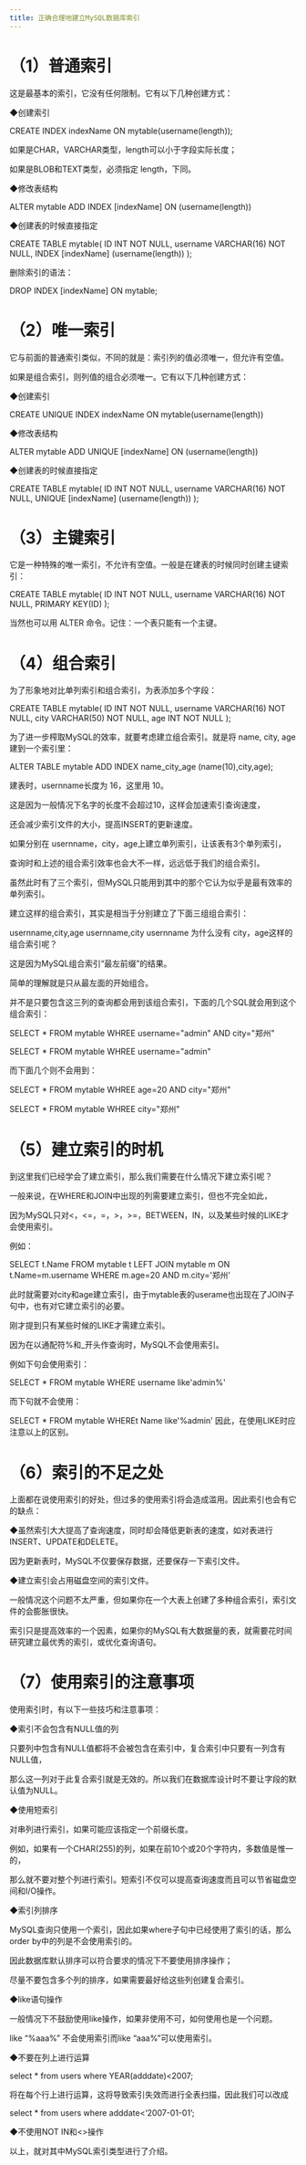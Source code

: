 ```yaml
---
title: 正确合理地建立MySQL数据库索引
---
```

# **（1）普通索引**

这是最基本的索引，它没有任何限制。它有以下几种创建方式：

◆创建索引

CREATE INDEX indexName ON mytable(username(length));

如果是CHAR，VARCHAR类型，length可以小于字段实际长度；

如果是BLOB和TEXT类型，必须指定 length，下同。

◆修改表结构

ALTER mytable ADD INDEX [indexName] ON (username(length))

◆创建表的时候直接指定

CREATE TABLE mytable(   ID INT NOT NULL,    username VARCHAR(16) NOT NULL,   INDEX [indexName] (username(length))   );  

删除索引的语法：

DROP INDEX [indexName] ON mytable;

# **（2）唯一索引**

它与前面的普通索引类似，不同的就是：索引列的值必须唯一，但允许有空值。

如果是组合索引，则列值的组合必须唯一。它有以下几种创建方式：

◆创建索引

CREATE UNIQUE INDEX indexName ON mytable(username(length))

◆修改表结构

ALTER mytable ADD UNIQUE [indexName] ON (username(length))

◆创建表的时候直接指定

CREATE TABLE mytable(   ID INT NOT NULL,    username VARCHAR(16) NOT NULL,   UNIQUE [indexName] (username(length))   );

# **（3）主键索引**

它是一种特殊的唯一索引，不允许有空值。一般是在建表的时候同时创建主键索引：

CREATE TABLE mytable(   ID INT NOT NULL,    username VARCHAR(16) NOT NULL,   PRIMARY KEY(ID)   );  

当然也可以用 ALTER 命令。记住：一个表只能有一个主键。

# **（4）组合索引**

为了形象地对比单列索引和组合索引，为表添加多个字段：

CREATE TABLE mytable(   ID INT NOT NULL,    username VARCHAR(16) NOT NULL,   city VARCHAR(50) NOT NULL,   age INT NOT NULL  );  

为了进一步榨取MySQL的效率，就要考虑建立组合索引。就是将 name, city, age建到一个索引里：

ALTER TABLE mytable ADD INDEX name_city_age (name(10),city,age);

建表时，usernname长度为 16，这里用 10。

这是因为一般情况下名字的长度不会超过10，这样会加速索引查询速度，

还会减少索引文件的大小，提高INSERT的更新速度。

如果分别在 usernname，city，age上建立单列索引，让该表有3个单列索引，

查询时和上述的组合索引效率也会大不一样，远远低于我们的组合索引。

虽然此时有了三个索引，但MySQL只能用到其中的那个它认为似乎是最有效率的单列索引。

建立这样的组合索引，其实是相当于分别建立了下面三组组合索引：

usernname,city,age   usernname,city   usernname  为什么没有 city，age这样的组合索引呢？

这是因为MySQL组合索引“最左前缀”的结果。

简单的理解就是只从最左面的开始组合。

并不是只要包含这三列的查询都会用到该组合索引，下面的几个SQL就会用到这个组合索引：

SELECT * FROM mytable WHREE username="admin" AND city="郑州"  

SELECT * FROM mytable WHREE username="admin"

而下面几个则不会用到：

SELECT * FROM mytable WHREE age=20 AND city="郑州"  

SELECT * FROM mytable WHREE city="郑州"

# **（5）建立索引的时机**

到这里我们已经学会了建立索引，那么我们需要在什么情况下建立索引呢？

一般来说，在WHERE和JOIN中出现的列需要建立索引，但也不完全如此，

因为MySQL只对<，<=，=，>，>=，BETWEEN，IN，以及某些时候的LIKE才会使用索引。

例如：

SELECT t.Name  FROM mytable t LEFT JOIN mytable m    ON t.Name=m.username WHERE m.age=20 AND m.city='郑州'

此时就需要对city和age建立索引，由于mytable表的userame也出现在了JOIN子句中，也有对它建立索引的必要。

刚才提到只有某些时候的LIKE才需建立索引。

因为在以通配符%和_开头作查询时，MySQL不会使用索引。

例如下句会使用索引：

SELECT * FROM mytable WHERE username like'admin%'

而下句就不会使用：

SELECT * FROM mytable WHEREt Name like'%admin' 因此，在使用LIKE时应注意以上的区别。

# **（6）索引的不足之处**

上面都在说使用索引的好处，但过多的使用索引将会造成滥用。因此索引也会有它的缺点：

◆虽然索引大大提高了查询速度，同时却会降低更新表的速度，如对表进行INSERT、UPDATE和DELETE。

因为更新表时，MySQL不仅要保存数据，还要保存一下索引文件。

◆建立索引会占用磁盘空间的索引文件。

一般情况这个问题不太严重，但如果你在一个大表上创建了多种组合索引，索引文件的会膨胀很快。

索引只是提高效率的一个因素，如果你的MySQL有大数据量的表，就需要花时间研究建立最优秀的索引，或优化查询语句。

# **（7）使用索引的注意事项**

使用索引时，有以下一些技巧和注意事项：

◆索引不会包含有NULL值的列

只要列中包含有NULL值都将不会被包含在索引中，复合索引中只要有一列含有NULL值，

那么这一列对于此复合索引就是无效的。所以我们在数据库设计时不要让字段的默认值为NULL。

◆使用短索引

对串列进行索引，如果可能应该指定一个前缀长度。

例如，如果有一个CHAR(255)的列，如果在前10个或20个字符内，多数值是惟一的，

那么就不要对整个列进行索引。短索引不仅可以提高查询速度而且可以节省磁盘空间和I/O操作。

◆索引列排序

MySQL查询只使用一个索引，因此如果where子句中已经使用了索引的话，那么order by中的列是不会使用索引的。

因此数据库默认排序可以符合要求的情况下不要使用排序操作；

尽量不要包含多个列的排序，如果需要最好给这些列创建复合索引。

◆like语句操作

一般情况下不鼓励使用like操作，如果非使用不可，如何使用也是一个问题。

like “%aaa%” 不会使用索引而like “aaa%”可以使用索引。

◆不要在列上进行运算

select * from users where YEAR(adddate)<2007;

将在每个行上进行运算，这将导致索引失效而进行全表扫描，因此我们可以改成

select * from users where adddate<‘2007-01-01’;

◆不使用NOT IN和<>操作

以上，就对其中MySQL索引类型进行了介绍。
